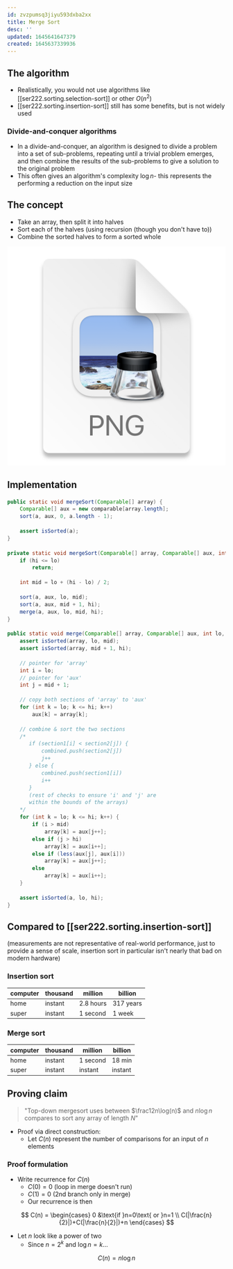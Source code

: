 ```yaml
---
id: zvzpumsq3jiyu593dxba2xx
title: Merge Sort
desc: ''
updated: 1645641647379
created: 1645637339936
---
```


## The algorithm

- Realistically, you would not use algorithms like [[ser222.sorting.selection-sort]] or other $O(n^2)$
- [[ser222.sorting.insertion-sort]] still has some benefits, but is not widely used

### Divide-and-conquer algorithms

- In a divide-and-conquer, an algorithm is designed to divide a problem into a set of sub-problems, repeating until a trivial problem emerges, and then combine the results of the sub-problems to give a solution to the original problem
- This often gives an algorithm's complexity $\log{n}$- this represents the performing a reduction on the input size

## The concept

- Take an array, then split it into halves
- Sort each of the halves (using recursion (though you don't have to))
- Combine the sorted halves to form a sorted whole

![](/assets/images/2022-02-23-10-47-37.png)

## Implementation

```java
public static void mergeSort(Comparable[] array) {
    Comparable[] aux = new comparable[array.length];
    sort(a, aux, 0, a.length - 1);

    assert isSorted(a);
}

private static void mergeSort(Comparable[] array, Comparable[] aux, int lo, int hi) {
    if (hi <= lo)
        return;
    
    int mid = lo + (hi - lo) / 2;
    
    sort(a, aux, lo, mid);
    sort(a, aux, mid + 1, hi);
    merge(a, aux, lo, mid, hi);
}

public static void merge(Comparable[] array, Comparable[] aux, int lo, int mid, int hi) {
    assert isSorted(array, lo, mid);
    assert isSorted(array, mid + 1, hi);

    // pointer for 'array'
    int i = lo;
    // pointer for 'aux'
    int j = mid + 1;

    // copy both sections of 'array' to 'aux'
    for (int k = lo; k <= hi; k++)
        aux[k] = array[k];
    
    // combine & sort the two sections
    /*
       if (section1[i] < section2[j]) {
           combined.push(section2[j])
           j++
       } else {
           combined.push(section1[i])
           i++
       }
       (rest of checks to ensure 'i' and 'j' are
       within the bounds of the arrays)
    */
    for (int k = lo; k <= hi; k++) {
        if (i > mid)
            array[k] = aux[j++];
        else if (j > hi)
            array[k] = aux[i++];
        else if (less(aux[j], aux[i]))
            array[k] = aux[j++];
        else
            array[k] = aux[i++];
    }

    assert isSorted(a, lo, hi);
}
```

## Compared to [[ser222.sorting.insertion-sort]]

(measurements are not representative of real-world performance, just to provide a sense of scale, insertion sort in particular isn't nearly that bad on modern hardware)

### Insertion sort

| computer | thousand | million   | billion   |
| -------- | -------- | --------- | --------- |
| home     | instant  | 2.8 hours | 317 years |
| super    | instant  | 1 second  | 1 week    |

### Merge sort

| computer | thousand | million  | billion |
| -------- | -------- | -------- | ------- |
| home     | instant  | 1 second | 18 min  |
| super    | instant  | instant  | instant |

## Proving claim

> "Top-down mergesort uses between $\frac12n\log(n)$ and $n\log{n}$ compares to sort any array of length $N$"

- Proof via direct construction:
    - Let $C(n)$ represent the number of comparisons for an input of $n$ elements

### Proof formulation

- Write recurrence for $C(n)$
    - $C(0)=0$ (loop in merge doesn't run)
    - $C(1)=0$ (2nd branch only in merge)
    - Our recurrence is then

$$
C(n) = \begin{cases}
    0 &\text{if }n=0\text{ or }n=1 \\
    C(|\frac{n}{2}|)+C(|\frac{n}{2}|)+n
\end{cases}
$$

- Let $n$ look like a power of two
    - Since $n=2^k$ and $\log{n}=k$...

$$
C(n)=n\log{n}
$$